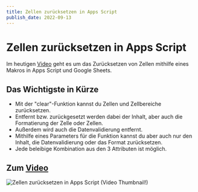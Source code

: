 ```yaml
---
title: Zellen zurücksetzen in Apps Script
publish_date: 2022-09-13
---
```


# Zellen zurücksetzen in Apps Script

Im heutigen [Video](https://youtu.be/DzS5ur9RIFI) geht es um das Zurücksetzen von Zellen mithilfe eines Makros in Apps Script und Google Sheets. 

## Das Wichtigste in Kürze

- Mit der "clear"-Funktion kannst du Zellen und Zellbereiche zurücksetzen.
- Entfernt bzw. zurückgesetzt werden dabei der Inhalt, aber auch die Formatierung der Zelle oder Zellen.
- Außerdem wird auch die Datenvalidierung entfernt.
- Mithilfe eines Parameters für die Funktion kannst du aber auch nur den Inhalt, die Datenvalidierung oder das Format zurücksetzen.
- Jede beleibige Kombination aus den 3 Attributen ist möglich. 

## Zum [Video](https://youtu.be/DzS5ur9RIFI)

![Zellen zurücksetzen in Apps Script (Video Thumbnail!)](../thumbnails/Fertig370.jpg "Zellen zurücksetzen in Apps Script (Video Thumbnail!)")